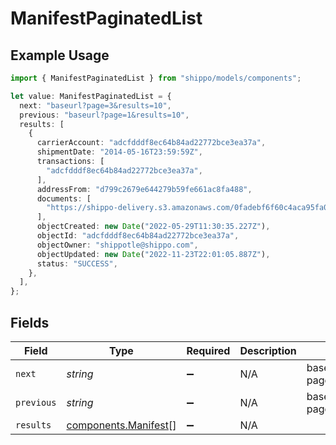 # ManifestPaginatedList

## Example Usage

```typescript
import { ManifestPaginatedList } from "shippo/models/components";

let value: ManifestPaginatedList = {
  next: "baseurl?page=3&results=10",
  previous: "baseurl?page=1&results=10",
  results: [
    {
      carrierAccount: "adcfdddf8ec64b84ad22772bce3ea37a",
      shipmentDate: "2014-05-16T23:59:59Z",
      transactions: [
        "adcfdddf8ec64b84ad22772bce3ea37a",
      ],
      addressFrom: "d799c2679e644279b59fe661ac8fa488",
      documents: [
        "https://shippo-delivery.s3.amazonaws.com/0fadebf6f60c4aca95fa01bcc59c79ae.pdf?Signature=tlQU3RECwdHUQJQadwqg5bAzGFQ%3D&Expires=1402803835&AWSAccessKeyId=AKIAJTHP3LLFMYAWALIA",
      ],
      objectCreated: new Date("2022-05-29T11:30:35.227Z"),
      objectId: "adcfdddf8ec64b84ad22772bce3ea37a",
      objectOwner: "shippotle@shippo.com",
      objectUpdated: new Date("2022-11-23T22:01:05.887Z"),
      status: "SUCCESS",
    },
  ],
};
```

## Fields

| Field                                                        | Type                                                         | Required                                                     | Description                                                  | Example                                                      |
| ------------------------------------------------------------ | ------------------------------------------------------------ | ------------------------------------------------------------ | ------------------------------------------------------------ | ------------------------------------------------------------ |
| `next`                                                       | *string*                                                     | :heavy_minus_sign:                                           | N/A                                                          | baseurl?page=3&results=10                                    |
| `previous`                                                   | *string*                                                     | :heavy_minus_sign:                                           | N/A                                                          | baseurl?page=1&results=10                                    |
| `results`                                                    | [components.Manifest](../../models/components/manifest.md)[] | :heavy_minus_sign:                                           | N/A                                                          |                                                              |